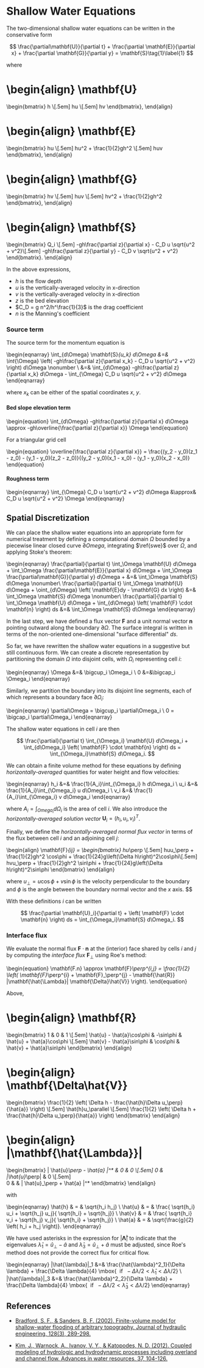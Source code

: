 # Shallow Water Equations

The two-dimensional shallow water equations can be written in the conservative
form

$$
\frac{\partial\mathbf{U}}{\partial t} + \frac{\partial \mathbf{E}}{\partial x} + \frac{\partial \mathbf{G}}{\partial y} = \mathbf{S}\tag{1}\label{1}
$$

where

\begin{align}
  \mathbf{U}
  =
  \begin{bmatrix}
  h \\[.5em]
  hu \\[.5em]
  hv
  \end{bmatrix},
\end{align}

\begin{align}
  \mathbf{E}
  =
  \begin{bmatrix}
  hu \\[.5em]
  hu^2 + \frac{1}{2}gh^2 \\[.5em]
  huv
  \end{bmatrix},
\end{align}

\begin{align}
  \mathbf{G}
  =
  \begin{bmatrix}
  hv \\[.5em]
  huv \\[.5em]
  hv^2 + \frac{1}{2}gh^2
  \end{bmatrix},
\end{align}

\begin{align}
  \mathbf{S}
  =
  \begin{bmatrix}
  Q_i \\[.5em]
  -gh\frac{\partial z}{\partial x} - C_D u \sqrt{u^2 + v^2}\\[.5em]
  -gh\frac{\partial z}{\partial y} - C_D v \sqrt{u^2 + v^2}
  \end{bmatrix}.
\end{align}

In the above expressions,

* $h$ is the flow depth
* $u$ is the vertically-averaged velocity in x-direction
* $v$ is the vertically-averaged velocity in x-direction
* $z$ is the bed elevation
* $C_D = g n^2/h^\frac{1}{3}$ is the drag coefficient
* $n$ is the Manning's coefficient

### Source term

The source term for the momentum equation is

\begin{eqnarray}
\int_{d\Omega} \mathbf{S}_{u_k} d\Omega &=& \int_{\Omega} \left( -gh\frac{\partial z}{\partial x_k} - C_D u \sqrt{u^2 + v^2} \right) d\Omega \nonumber \\
&=& \int_{d\Omega}  -gh\frac{\partial z}{\partial x_k} d\Omega - \int_{\Omega} C_D u \sqrt{u^2 + v^2}  d\Omega 
\end{eqnarray}

where $x_k$ can be either of the spatial coordinates $x$, $y$.

#### Bed slope elevation term

\begin{equation}
\int_{d\Omega}  -gh\frac{\partial z}{\partial x} d\Omega \approx -gh\overline{\frac{\partial z}{\partial x}} \Omega
\end{equation}

For a triangular grid cell

\begin{equation}
\overline{\frac{\partial z}{\partial x}}  = \frac{(y_2 - y_0)(z_1 - z_0) - (y_1 - y_0)(z_2 - z_0)}{(y_2 - y_0)(x_1 - x_0) - (y_1 - y_0)(x_2 - x_0)}
\end{equation}

#### Roughness term

\begin{eqnarray}
\int_{\Omega} C_D u \sqrt{u^2 + v^2}  d\Omega  &\approx& C_D u \sqrt{u^2 + v^2} \Omega
\end{eqnarray}

## Spatial Discretization

We can place the shallow water equations into an appropriate form for numerical
treatment by defining a computational domain $\Omega$ bounded by a piecewise
linear closed curve $\partial Omega$, integrating $\ref{swe}$ over
$\Omega$, and applying Stoke's theorem:

\begin{eqnarray}
\frac{\partial}{\partial t} \int_\Omega \mathbf{U} d\Omega +
\int_\Omega \frac{\partial\mathbf{E}}{\partial x}  d\Omega +
\int_\Omega \frac{\partial\mathbf{G}}{\partial y}  d\Omega +  &=&
\int_\Omega \mathbf{S} d\Omega \nonumber\\
\frac{\partial}{\partial t} \int_\Omega \mathbf{U} d\Omega +
\oint_{d\Omega} \left( \mathbf{E}dy  - \mathbf{G} dx \right) &=&
\int_\Omega \mathbf{S} d\Omega \nonumber\\
 \frac{\partial}{\partial t} \int_\Omega \mathbf{U} d\Omega +
\int_{d\Omega} \left( \mathbf{F} \cdot \mathbf{n} \right) ds &=&
\int_\Omega \mathbf{S} d\Omega
\end{eqnarray}

In the last step, we have defined a flux vector $\mathbf{F}$ and a unit normal
vector $\mathbf{n}$ pointing outward along the boundary $\partial\Omega$.
The surface integral is written in terms of the non-oriented
one-dimensional "surface differential" $ds$.

So far, we have rewritten the shallow water equations in a suggestive but still
continuous form. We can create a discrete representation by partitioning the
domain $\Omega$ into disjoint cells, with $\Omega_i$ representing cell $i$:

\begin{eqnarray}
\Omega &=& \bigcup_i \Omega_i \\
0 &=&\bigcap_i \Omega_i
\end{eqnarray}

Similarly, we partition the boundary into its disjoint line segments, each of
which represents a boundary face $\partial\Omega_i$:

\begin{eqnarray}
\partial\Omega = \bigcup_i \partial\Omega_i \\
0 = \bigcap_i \partial\Omega_i
\end{eqnarray}

The shallow water equations in cell $i$ are then

$$
\frac{\partial}{\partial t} \int_{\Omega_i} \mathbf{U} d\Omega_i +
\int_{d\Omega_i} \left( \mathbf{F} \cdot \mathbf{n} \right) ds =
\int_{\Omega_i}\mathbf{S} d\Omega_i.
$$

We can obtain a finite volume method for these equations by defining
_horizontally-averaged_ quantities for water height and flow velocities:

\begin{eqnarray}
h_i &=& \frac{1}{A_i}\int_{\Omega_i} h d\Omega_i \\
u_i &=& \frac{1}{A_i}\int_{\Omega_i} u d\Omega_i \\
v_i &=& \frac{1}{A_i}\int_{\Omega_i} v d\Omega_i
\end{eqnarray}

where $A_i = \int_{Omega_i}d\Omega_i$ is the area of cell $i$. We also introduce
the _horizontally-averaged solution vector_ $\mathbf{U}_i = (h_i, u_i, v_i)^T$.

Finally, we define the _horizontally-averaged normal flux vector_ in terms of
the flux between cell $i$ and an adjoining cell $j$:

\begin{align}
\mathbf{F}_{ij} =
  \begin{bmatrix}
  hu_\perp  \\[.5em]
  huu_\perp + \frac{1}{2}gh^2 \cos\phi + \frac{1}{24}g\left(\Delta h\right)^2\cos\phi\\[.5em]
  hvu_\perp + \frac{1}{2}gh^2 \sin\phi + \frac{1}{24}g\left(\Delta h\right)^2\sin\phi
  \end{bmatrix}
\end{align}

where $u_\perp = u \cos\phi + v \sin\phi$ is the velocity perpendicular to the
boundary and $\phi$ is the angle between the boundary normal vector and the $x$
axis. 
$$

With these definitions
$i$ can be written

$$
\frac{\partial \mathbf{U}_i}{\partial t} + \left( \mathbf{F} \cdot \mathbf{n} \right) ds =
\int_{\Omega_i}\mathbf{S} d\Omega_i.
$$

### Interface flux
We evaluate the normal flux $\mathbf{F}\cdot\mathbf{n}$ at the (interior) face
shared by cells $i$ and $j$ by computing the _interface flux_ $\mathbf{F}_\perp$
using Roe's method:

\begin{equation}
\mathbf{F.n} \approx \mathbf{F}_\perp^{i,j} =
\frac{1}{2} \left( \mathbf{F}_\perp^{i} + \mathbf{F}_\perp^{j} - \mathbf{\hat{R}} |\mathbf{\hat{\Lambda}| \mathbf{\Delta}\hat{V}} \right).
\end{equation}

Above,

\begin{align}
  \mathbf{R}
  =
  \begin{bmatrix}
  1 & 0 & 1  \\[.5em]
  \hat{u} - \hat{a}\cos\phi & -\sin\phi & \hat{u} + \hat{a}\cos\phi  \\[.5em]
  \hat{v} - \hat{a}\sin\phi &  \cos\phi & \hat{v} + \hat{a}\sin\phi
  \end{bmatrix}
\end{align}

\begin{align}
  \mathbf{\Delta\hat{V}}
  =
  \begin{bmatrix}
  \frac{1}{2} \left( \Delta h - \frac{\hat{h}\Delta u_\perp}{\hat{a}} \right) \\[.5em]
  \hat{h}u_\parallel \\[.5em]
  \frac{1}{2} \left( \Delta h + \frac{\hat{h}\Delta u_\perp}{\hat{a}} \right)
  \end{bmatrix}
\end{align}

\begin{align}
  |\mathbf{\hat{\Lambda}}|
  =
  \begin{bmatrix}
  | \hat{u}_\perp - \hat{a} |^* & 0 & 0  \\[.5em]
  0                                     & |\hat{u}_\perp| & 0 \\[.5em]  
  0                                     &                         & | \hat{u}_\perp + \hat{a} |^* 
  \end{bmatrix}
\end{align}

with

\begin{eqnarray}
  \hat{h} & = & \sqrt{h_i h_j} \\
  \hat{u} & = & \frac{ \sqrt{h_i} u_i + \sqrt{h_j} u_j}{ \sqrt{h_i} + \sqrt{h_j}} \\
  \hat{v} & = & \frac{ \sqrt{h_i} v_i + \sqrt{h_j} v_j}{ \sqrt{h_i} + \sqrt{h_j}} \\
  \hat{a} & = & \sqrt{\frac{g}{2} \left( h_i + h_j \right)}.
\end{eqnarray}

We have used asterisks in the expression for $|\mathbf{\hat{\Lambda}}|$ to
indicate that the eigenvalues 
$\hat{\lambda}_1 = \hat{u}_\perp - \hat{a}$ and
$\hat{\lambda}_3 = \hat{u}_\perp + \hat{a}$ 
must be adjusted, since Roe's method does not provide the correct flux for
critical flow.

\begin{eqnarray}
  |\hat{\lambda}|_1 &=& \frac{\hat{\lambda}^2_1}{\Delta \lambda} + \frac{\Delta \lambda}{4} \mbox{$~$ if $~ -\Delta \lambda/2 < \hat{\lambda}_1 < \Delta \lambda/2$} \\
  |\hat{\lambda}|_3 &=& \frac{\hat{\lambda}^2_2}{\Delta \lambda} + \frac{\Delta \lambda}{4} \mbox{$~$ if $~ -\Delta \lambda/2 < \hat{\lambda}_3 < \Delta \lambda/2$}
\end{eqnarray}
 
## References

* [Bradford, S. F., & Sanders, B. F. (2002). Finite-volume model for shallow-water flooding of arbitrary topography. Journal of hydraulic engineering, 128(3), 289-298.](https://ascelibrary.org/doi/10.1061/%28ASCE%290733-9429%282002%29128%3A3%28289%29)

* [Kim, J., Warnock, A., Ivanov, V. Y., & Katopodes, N. D. (2012).
Coupled modeling of hydrologic and hydrodynamic processes including
overland and channel flow. Advances in water resources, 37, 104-126.](https://www.sciencedirect.com/science/article/pii/S0309170811002211?via%3Dihub)


